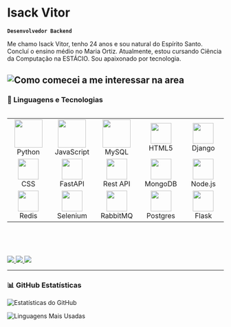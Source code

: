 # Isack Vitor

**`Desenvolvedor Backend`**

Me chamo Isack Vitor, tenho 24 anos e sou natural do Espírito Santo. Concluí o ensino médio no Maria Ortiz. Atualmente, estou cursando Ciência da Computação na ESTÁCIO. Sou apaixonado por tecnologia.

![Como comecei a me interessar na area](https://telegra.ph/como-iniciei-na-%C3%A1rea-de-tecnologia-06-08)
---

### 🤖 Linguagens e Tecnologias

<div style="display: flex; align-items: flex-start; justify-content:flex-start" >
<table>
  <tr>
    <td align="center" width="96">
      <img src="https://techstack-generator.vercel.app/python-icon.svg" width="65" height="65" />
      <br>Python
    </td>
    <td align="center" width="96">
      <img src="https://techstack-generator.vercel.app/js-icon.svg" width="65" height="65" />
      <br>JavaScript
    </td>
    <td align="center" width="96">
      <img src="https://techstack-generator.vercel.app/mysql-icon.svg" width="65" height="65" />
      <br>MySQL
    </td>
    <td align="center" width="96">
      <img src="https://skillicons.dev/icons?i=html" width="48" height="48" />
      <br>HTML5
    </td>
    <td align="center" width="96">
      <img src="https://skillicons.dev/icons?i=django" width="48" height="48" />
      <br>Django
    </td>
  </tr>
  <tr>
    <td align="center" width="96">
      <img src="https://skillicons.dev/icons?i=css" width="48" height="48" />
      <br>CSS
    </td>
    <td align="center" width="96">
      <img src="https://skillicons.dev/icons?i=fastapi" width="48" height="48" />
      <br>FastAPI
    </td>
    <td align="center" width="96">
      <img src="https://techstack-generator.vercel.app/restapi-icon.svg" width="48" height="48" />
      <br>Rest API
    </td>
    <td align="center" width="96">
      <img src="https://skillicons.dev/icons?i=mongodb" width="48" height="48" />
      <br>MongoDB
    </td>
    <td align="center" width="96">
      <img src="https://skillicons.dev/icons?i=nodejs" width="48" height="48" />
      <br>Node.js
    </td>
  </tr>
  <tr>
    <td align="center" width="96">
      <img src="https://skillicons.dev/icons?i=redis" width="48" height="48" />
      <br>Redis
    </td>
    <td align="center" width="96">
      <img src="https://skillicons.dev/icons?i=selenium" width="48" height="48" />
      <br>Selenium
    </td>
    <td align="center" width="96">
      <img src="https://skillicons.dev/icons?i=rabbitmq" width="48" height="48" />
      <br>RabbitMQ
    </td>
    <td align="center" width="96">
      <img src="https://skillicons.dev/icons?i=postgres" width="48" height="48" />
      <br>Postgres
    </td>
    <td align="center" width="96">
      <img src="https://skillicons.dev/icons?i=flask" width="48" height="48" />
      <br>Flask
    </td>
  </tr>
</table>
</div>

<br><br>

<div>
  <a href="https://t.me/lzaacFoster" target="_blank">
    <img src="https://img.icons8.com/?size=100&id=UIL5ogsYIbpU&format=png&color=000000" />
  </a>
  <a href="mailto:isack.foster.ofc@gmail.com">
    <img src="https://img.icons8.com/?size=100&id=EgRndDDLh8kS&format=png&color=000000" />
  </a>
  <a href="https://www.linkedin.com/in/isack-foster/" target="_blank">
    <img src="https://img.icons8.com/?size=100&id=60ZV_wYC0BM2&format=png&color=000000" />
  </a>
</div>

---

### 📊 GitHub Estatísticas

![Estatísticas do GitHub](https://github-readme-stats.vercel.app/api?username=Isaac-Foster&theme=gruvbox&bg_color=000000&title_color=9A5CB6&text_color=57A0D3&icon_color=9A5CB6&hide_border=true&include_all_commits=true&count_private=false)

![Linguagens Mais Usadas](https://github-readme-stats.vercel.app/api/top-langs/?username=Isaac-Foster&theme=gruvbox&bg_color=000000&title_color=9A5CB6&text_color=57A0D3&hide_border=true&layout=compact&exclude_repo=html,css)
